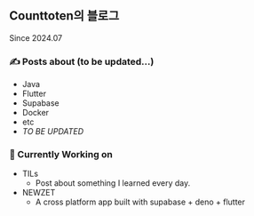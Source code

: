 ## Counttoten의 블로그

Since 2024.07

### ✍️ Posts about (to be updated...)
- Java
- Flutter
- Supabase
- Docker
- etc
- *TO BE UPDATED*

### 👀 Currently Working on
- TILs
  - Post about something I learned every day.
- NEWZET
  - A cross platform app built with supabase + deno + flutter
